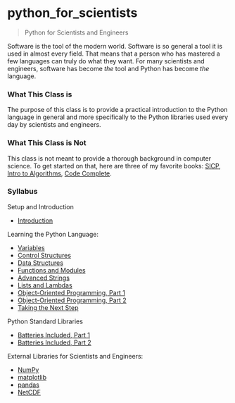 python_for_scientists
=====================

> Python for Scientists and Engineers

Software is the tool of the modern world. Software is so general a tool it is used in almost every field. That means that a person who has mastered a few languages can truly do what they want. For many scientists and engineers, software has become *the* tool and Python has become *the* language.

### What This Class is

The purpose of this class is to provide a practical introduction to the Python language in general and more specifically to the Python libraries used every day by scientists and engineers.

### What This Class is Not

This class is not meant to provide a thorough background in computer science. To get started on that, here are three of my favorite books: [SICP](http://amzn.com/0262510871), [Intro to Algorithms](http://amzn.com/0262033844), [Code Complete](http://amzn.com/0735619670).

### Syllabus

Setup and Introduction

 * [Introduction](classes/00_setup_and_intro/lecture_00.md)

Learning the Python Language:

 * [Variables](classes/01_basic_syntax/lecture_01.md)
 * [Control Structures](classes/01_control_statements/lecture_01.5.md)
 * [Data Structures](classes/02_data_structures/lecture_02.md)
 * [Functions and Modules](classes/03_functions_and_modules/lecture_03.md)
 * [Advanced Strings](classes/04_advanced_strings/lecture_04.md)
 * [Lists and Lambdas](classes/05_lists_and_lambdas/lecture_05.md)
 * [Object-Oriented Programming, Part 1](classes/06_object_oriented_programming_1/lecture_06.md)
 * [Object-Oriented Programming, Part 2](classes/07_object_oriented_programming_2/lecture_07.md)
 * [Taking the Next Step](classes/08_taking_the_next_step/lecture_08.md)

Python Standard Libraries

 * [Batteries Included, Part 1](classes/09_std_libs/lecture_09.md)
 * [Batteries Included, Part 2](classes/09_std_libs/lecture_09.5.md)

External Libraries for Scientists and Engineers:

 * [NumPy](classes/10_numpy/lecture_10.md)
 * [matplotlib](classes/11_matplotlib/lecture_11.md)
 * [pandas](classes/12_pandas/lecture_12.md)
 * [NetCDF](classes/13_netcdf/lecture_13.md)
